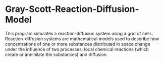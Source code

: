# Gray-Scott-Reaction-Diffusion-Model
This program simulates a reaction-diffusion system using a grid of cells. Reaction-diffusion systems are mathematical models used to describe how concentrations of one or more substances distributed in space change under the influence of two processes: local chemical reactions (which create or annihilate the substances) and diffusion.
